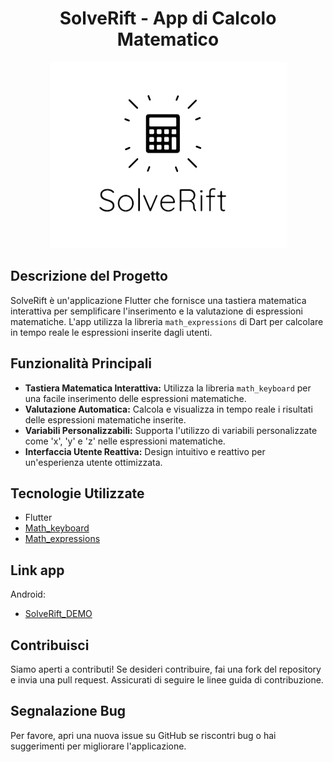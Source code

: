 <div align="center">

# SolveRift - App di Calcolo Matematico

![SolveRift_Logo](img/logo.png)

</div>

## Descrizione del Progetto

SolveRift è un'applicazione Flutter che fornisce una tastiera matematica interattiva per semplificare l'inserimento e la valutazione di espressioni matematiche. L'app utilizza la libreria `math_expressions` di Dart per calcolare in tempo reale le espressioni inserite dagli utenti.

## Funzionalità Principali

- **Tastiera Matematica Interattiva:** Utilizza la libreria `math_keyboard` per una facile inserimento delle espressioni matematiche.
- **Valutazione Automatica:** Calcola e visualizza in tempo reale i risultati delle espressioni matematiche inserite.
- **Variabili Personalizzabili:** Supporta l'utilizzo di variabili personalizzate come 'x', 'y' e 'z' nelle espressioni matematiche.
- **Interfaccia Utente Reattiva:** Design intuitivo e reattivo per un'esperienza utente ottimizzata.

## Tecnologie Utilizzate

- Flutter
- [Math_keyboard](https://pub.dev/packages/math_keyboard)
- [Math_expressions](https://pub.dev/packages/math_expressions)

## Link app

Android:
- [SolveRift_DEMO](https://ouo.io/NwAg7sg)

## Contribuisci

Siamo aperti a contributi! Se desideri contribuire, fai una fork del repository e invia una pull request. Assicurati di seguire le linee guida di contribuzione.

## Segnalazione Bug

Per favore, apri una nuova issue su GitHub se riscontri bug o hai suggerimenti per migliorare l'applicazione.
